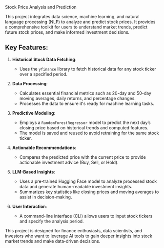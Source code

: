 Stock Price Analysis and Prediction

This project integrates data science, machine learning, and natural language processing (NLP) to analyze and predict stock prices. It provides a comprehensive toolkit for users to understand market trends, predict future stock prices, and make informed investment decisions.

## Key Features:

1. **Historical Stock Data Fetching**: 
   - Uses the `yfinance` library to fetch historical data for any stock ticker over a specified period.

2. **Data Processing**:
   - Calculates essential financial metrics such as 20-day and 50-day moving averages, daily returns, and percentage changes.
   - Processes the data to ensure it's ready for machine learning tasks.

3. **Predictive Modeling**:
   - Employs a `RandomForestRegressor` model to predict the next day’s closing price based on historical trends and computed features.
   - The model is saved and reused to avoid retraining for the same stock ticker.

4. **Actionable Recommendations**:
   - Compares the predicted price with the current price to provide actionable investment advice (Buy, Sell, or Hold).

5. **LLM-Based Insights**:
   - Uses a pre-trained Hugging Face model to analyze processed stock data and generate human-readable investment insights.
   - Summarizes key statistics like closing prices and moving averages to assist in decision-making.

6. **User Interaction**:
   - A command-line interface (CLI) allows users to input stock tickers and specify the analysis period.

This project is designed for finance enthusiasts, data scientists, and investors who want to leverage AI tools to gain deeper insights into stock market trends and make data-driven decisions.
